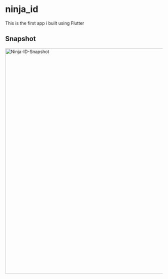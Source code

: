 # ninja_id

This is the first app i built using Flutter

## Snapshot

<img align="left" alt="Ninja-ID-Snapshot" width="720px" src="https://user-images.githubusercontent.com/75629345/126153433-a735bad0-2e82-42fc-94f9-cbf7bb8376ad.png" />
